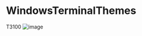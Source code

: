 # WindowsTerminalThemes

T3100
![image](https://user-images.githubusercontent.com/38451588/120907876-a5005580-c6a8-11eb-8e78-5efa69b14663.png)
